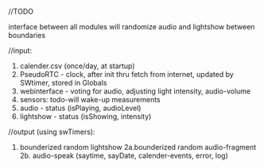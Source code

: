 //TODO

interface between all modules
will randomize audio and lightshow between boundaries

//input: 
1. calender.csv (once/day, at startup)
2. PseudoRTC - clock, after init thru fetch from internet, updated by SWtimer, stored in Globals
3. webinterface - voting for audio, adjusting light intensity, audio-volume
4. sensors: todo-will wake-up measurements
5. audio - status (isPlaying, audioLevel)
6. lightshow - status (isShowing, intensity)

//output (using swTimers):
1. bounderized random lightshow
2a.bounderized random audio-fragment
2b. audio-speak (saytime, sayDate, calender-events, error, log)


